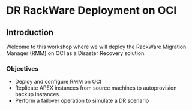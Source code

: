 # DR RackWare Deployment on OCI

## Introduction
Welcome to this workshop where we will deploy the RackWare Migration Manager (RMM) on OCI as a Disaster Recovery solution.

### Objectives
- Deploy and configure RMM on OCI
- Replicate APEX instances from source machines to autoprovision backup instances
- Perform a failover operation to simulate a DR scenario
<!-- 
## Table of Contents

### [Lab 100: Setup your environment](LabGuide100.md)
  
### [Lab 200: Using Rsync for application file sync](LabGuide200.md)

### [Lab 300: OCI Active Data Guard](LabGuide300.md)

### [Lab 400: Manual Active Data Guard](LabGuide400.md) -->
